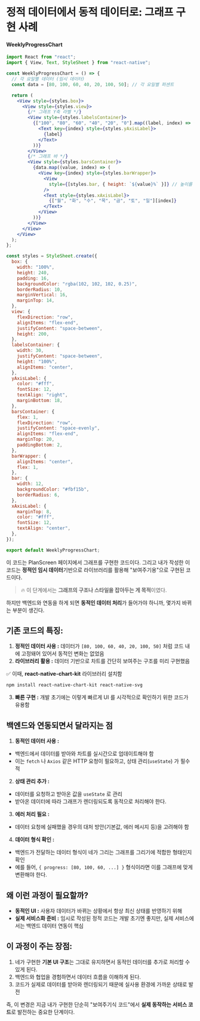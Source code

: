 정적 데이터에서 동적 데이터로: 그래프 구현 사례
===

#### WeeklyProgressChart
```jsx
import React from "react";
import { View, Text, StyleSheet } from "react-native";

const WeeklyProgressChart = () => {
  // 각 요일별 데이터 (임시 데이터)
  const data = [80, 100, 60, 40, 20, 100, 50]; // 각 요일별 퍼센트

  return (
    <View style={styles.box}>
      <View style={styles.view}>
        {/* 그래프 Y축 라벨 */}
        <View style={styles.labelsContainer}>
          {["100", "80", "60", "40", "20", "0"].map((label, index) => (
            <Text key={index} style={styles.yAxisLabel}>
              {label}
            </Text>
          ))}
        </View>
        {/* 그래프 바 */}
        <View style={styles.barsContainer}>
          {data.map((value, index) => (
            <View key={index} style={styles.barWrapper}>
              <View
                style={[styles.bar, { height: `${value}%` }]} // 높이를 데이터에 따라 동적으로 설정
              />
              <Text style={styles.xAxisLabel}>
                {["월", "화", "수", "목", "금", "토", "일"][index]}
              </Text>
            </View>
          ))}
        </View>
      </View>
    </View>
  );
};

const styles = StyleSheet.create({
  box: {
    width: "100%",
    height: 240,
    padding: 16,
    backgroundColor: "rgba(102, 102, 102, 0.25)",
    borderRadius: 10,
    marginVertical: 16,
    marginTop: 14,
  },
  view: {
    flexDirection: "row",
    alignItems: "flex-end",
    justifyContent: "space-between",
    height: 200,
  },
  labelsContainer: {
    width: 30,
    justifyContent: "space-between",
    height: "100%",
    alignItems: "center",
  },
  yAxisLabel: {
    color: "#fff",
    fontSize: 12,
    textAlign: "right",
    marginBottom: 18,
  },
  barsContainer: {
    flex: 1,
    flexDirection: "row",
    justifyContent: "space-evenly",
    alignItems: "flex-end",
    marginTop: 20,
    paddingBottom: 2,
  },
  barWrapper: {
    alignItems: "center",
    flex: 1,
  },
  bar: {
    width: 12,
    backgroundColor: "#fbf15b",
    borderRadius: 6,
  },
  xAxisLabel: {
    marginTop: 8,
    color: "#fff",
    fontSize: 12,
    textAlign: "center",
  },
});

export default WeeklyProgressChart;
```

이 코드는 PlanScreen 페이지에서 그래프를 구현한 코드이다. 
그리고 내가 작성한 이 코드는 **정적인 임시 데이터**기반으로 라이브러리를 활용해 "보여주기용"으로 구현된 코드이다. 

> 🔥 이 단계에서는 **그래프의 구조나 스타일을 잡아두는 게 목적**이였다. 

하지만 백엔드와 연동을 하게 되면 **동적인 데이터 처리**가 들어가야 하니까, 몇가지 바뀌는 부분이 생긴다.

## 기존 코드의 특징:
1. **정적인 데이터 사용 :** 데이터가 `[80, 100, 60, 40, 20, 100, 50]` 처럼 코드 내에 고정돼어 있어서 동적인 변화는 없었음
2. **라이브러리 활용 :** 데이터 기반으로 차트를 간단히 보여주는 구조를 미리 구현했음

✅ 이때, **react-native-chart-kit** 라이브러리 설치함

```bash
npm install react-native-chart-kit react-native-svg
```

3. **빠른 구현 :** 개발 초기에는 이렇게 빠르게 UI 를 시각적으로 확인하기 위한 코드가 유용함

## 백엔드와 연동되면서 달라지는 점

1. **동적인 데이터 사용 :**
- 백엔드에서 데이터를 받아와 차트를 실시간으로 업데이트해야 함
- 이는 `fetch` 나 `Axios` 같은 HTTP 요청이 필요하고, 상태 관리(`useState`) 가 필수적

2. **상태 관리 추가 :**
- 데이터를 요청하고 받아온 값을 `useState` 로 관리
- 받아온 데이터에 따라 그래프가 렌더링되도록 동적으로 처리해야 한다.

3. **에러 처리 필요 :**
- 데이터 요청에 실패했을 경우의 대처 방안(기본값, 에러 메시지 등)을 고려해야 함

4. **데이터 형식 확인 :**
- 백엔드가 전달하는 데이터 형식이 네가 그리는 그래프를 그리기에 적합한 형태인지 확인
- 예를 들어, `{ progress: [80, 100, 60, ...] }` 형식이라면 이를 그래프에 맞게 변환해야 한다.

## 왜 이런 과정이 필요할까?
- **동적인 UI :** 사용자 데이터가 바뀌는 상황에서 항상 최신 상태를 반영하기 위해
- **실제 서비스화 준비 :** 임시로 작성된 정적 코드는 개발 초기엔 좋지만, 실제 서비스에서는 백엔드 데이터 연동이 핵심

## 이 과정이 주는 장점:
1. 네가 구현한 **기본 UI 구조**는 그대로 유지하면서 동적인 데이터를 추가로 처리할 수 있게 된다.
2. 백엔드와 협업을 경험하면서 데이터 흐름을 이해하게 된다.
3. 코드가 실제로 데이터를 받아와 렌더링되기 때문에 실사용 환경에 가까운 상태로 발전

즉, 이 변경은 지금 내가 구현한 단순히 "보여주기식 코드"에서 **실제 동작하는 서비스 코드**로 발전하는 중요한 단계이다.